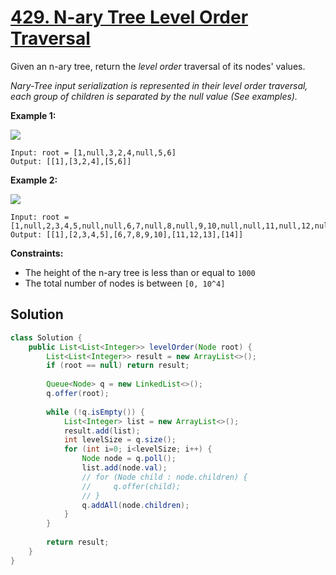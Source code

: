 # [429. N-ary Tree Level Order Traversal](https://leetcode-cn.com/problems/n-ary-tree-level-order-traversal/)


Given an n-ary tree, return the _level order_ traversal of its nodes' values.

_Nary-Tree input serialization is represented in their level order traversal, each group of children is separated by the null value (See examples)._

**Example 1:**

![](https://assets.leetcode.com/uploads/2018/10/12/narytreeexample.png)

```
Input: root = [1,null,3,2,4,null,5,6]
Output: [[1],[3,2,4],[5,6]]
```

**Example 2:**

![](https://assets.leetcode.com/uploads/2019/11/08/sample_4_964.png)

```
Input: root = [1,null,2,3,4,5,null,null,6,7,null,8,null,9,10,null,null,11,null,12,null,13,null,null,14]
Output: [[1],[2,3,4,5],[6,7,8,9,10],[11,12,13],[14]]
```

**Constraints:**

*   The height of the n-ary tree is less than or equal to `1000`
*   The total number of nodes is between `[0, 10^4]`



## Solution

```java
class Solution {
    public List<List<Integer>> levelOrder(Node root) {
        List<List<Integer>> result = new ArrayList<>();
        if (root == null) return result;
        
        Queue<Node> q = new LinkedList<>();
        q.offer(root);
        
        while (!q.isEmpty()) {
            List<Integer> list = new ArrayList<>();
            result.add(list);
            int levelSize = q.size();
            for (int i=0; i<levelSize; i++) {
                Node node = q.poll();
                list.add(node.val);
                // for (Node child : node.children) {
                //     q.offer(child);
                // }
                q.addAll(node.children);
            }
        }
        
        return result;
    }
}
```


